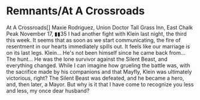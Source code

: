 # Remnants/At A Crossroads

At A Crossroads[]
Maxie Rodriguez, Union Doctor
Tall Grass Inn, East Chalk Peak
November 17, ▮▮35
I had another fight with Klein last night, the third this week. It seems that as soon as we start communicating, the fire of resentment in our hearts immediately spills out.
It feels like our marriage is on its last legs. Klein... He's not been himself since he came back from... The hunt... He was the lone survivor against the Silent Beast, and everything changed. While I can imagine how grueling the battle was, with the sacrifice made by his companions and that Mayfly, Klein was ultimately victorious, right? The Silent Beast was defeated, and he became a hero, and, then later, a Mayor. But why is it that I have come to recognize you less and less, my once dear husband?
